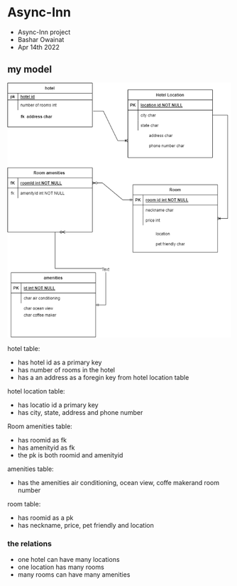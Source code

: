 # Async-Inn
- Async-Inn project
- Bashar Owainat
- Apr 14th 2022

## my model


![](lab-11-drawio.png)


hotel table:
- has hotel id as a primary key
- has number of rooms in the hotel
- has a  an address as a foregin key from hotel location table

hotel location table:
- has locatio id a primary key
- has city, state, address and phone number

Room amenities table:
- has roomid as fk
- has amenityid as fk
- the pk is both roomid and amenityid


amenities table:
- has the amenities air conditioning, ocean view, coffe makerand room number

room table:
- has roomid as a pk
- has neckname, price, pet friendly and location


### the relations

- one hotel can have many locations
- one location has many rooms
- many rooms can have many amenities


